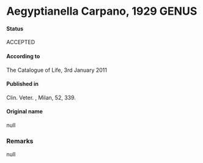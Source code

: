 # Aegyptianella Carpano, 1929 GENUS

#### Status
ACCEPTED

#### According to
The Catalogue of Life, 3rd January 2011

#### Published in
Clin. Veter. , Milan, 52, 339.

#### Original name
null

### Remarks
null